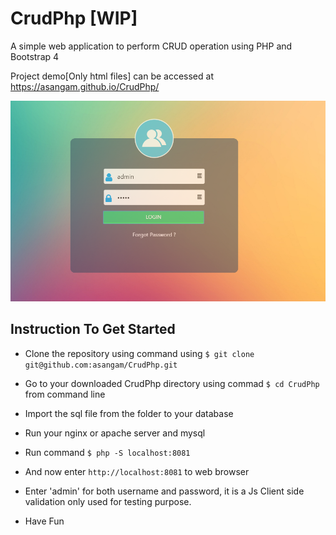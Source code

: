 # CrudPhp [WIP]
A simple web application to perform CRUD operation using PHP and Bootstrap 4

Project demo[Only html files] can be accessed at https://asangam.github.io/CrudPhp/

<img src="img/projectlogin.png" alt="">

## Instruction To Get Started
- Clone the repository using command using ```$ git clone git@github.com:asangam/CrudPhp.git```
- Go to your downloaded CrudPhp directory using commad ```$ cd CrudPhp``` from command line
- Import the sql file from the folder to your database

- Run your nginx or apache server and mysql
- Run command ```$ php -S localhost:8081```
- And now enter ```http://localhost:8081``` to web browser
- Enter 'admin' for both username and password, it is a Js Client side validation
only used for testing purpose.
- Have Fun 
